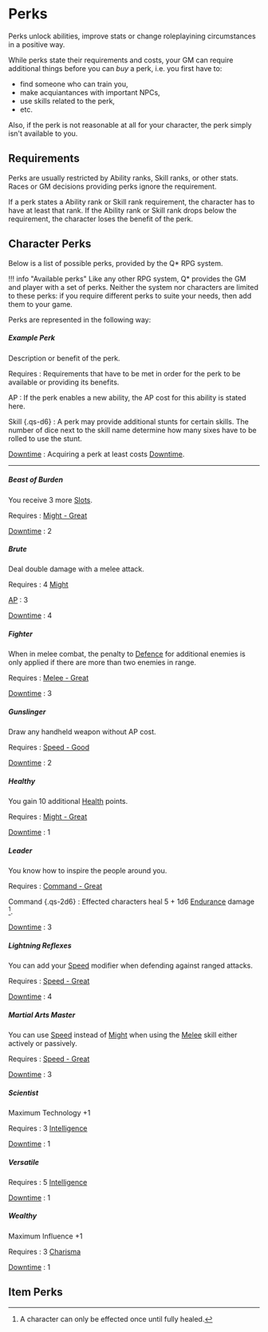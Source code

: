 # Perks

Perks unlock abilities, improve stats or change roleplayining circumstances in a
positive way.

While perks state their requirements and costs, your GM can require additional
things before you can *buy* a perk, i.e. you first have to:

* find someone who can train you,
* make acquiantances with important NPCs,
* use skills related to the perk,
* etc.

Also, if the perk is not reasonable at all for your character, the perk simply
isn't available to you.

## Requirements

Perks are usually restricted by Ability ranks, Skill ranks, or other stats.
Races or GM decisions providing perks ignore the requirement.

If a perk states a Ability rank or Skill rank requirement, the character has to
have at least that rank. If the Ability rank or Skill rank drops below the
requirement, the character loses the benefit of the perk.

## Character Perks

<div class="col-layout-start"></div>

Below is a list of possible perks, provided by the Q* RPG system.

!!! info "Available perks"
    Like any other  RPG system, Q* provides the GM and player with a set of
    perks. Neither the system nor characters are limited to these perks: if
    you require different perks to suite your needs, then add them to your
    game.

<div class="col-layout-end"></div>
<div class="col-layout-start qs-list"></div>

Perks are represented in the following way:

##### Example Perk

Description or benefit of the perk.

Requires
:   Requirements that have to be met in order for the perk to be available or
providing its benefits.

AP
:   If the perk enables a new ability, the AP cost for this ability is stated
here.

Skill {.qs-d6}
:   A perk may provide additional stunts for certain skills. The number of dice
next to the skill name determine how many sixes have to be rolled to use the
stunt.

[Downtime](/character#downtime-dt)
:   Acquiring a perk at least costs [Downtime](/character#downtime-dt).

<div class="col-layout-end clearfix"></div>

---

<div class="qs-list-test" markdown="1">

##### Beast of Burden

You receive 3 more [Slots](/character/equipment#slots).

Requires
:   [Might - Great](/character#might-mi)

[Downtime](/character#downtime-dt)
:   2

##### Brute

Deal double damage with a melee attack.

Requires
:   4 [Might](#might-mi)

[AP](/crisis#actions)
:   3

[Downtime](/character#downtime-dt)
:   4

##### Fighter

When in melee combat, the penalty to [Defence](/crisis#melee-combat) for
additional enemies is only applied if there are more than two enemies in range.

Requires
:   [Melee - Great](/character/skills#melee)

[Downtime](/character#downtime-dt)
:   3

##### Gunslinger

Draw any handheld weapon without AP cost.

Requires
:   [Speed - Good](/character#speed-sp)

[Downtime](/character#downtime-dt)
:   2

##### Healthy

You gain 10 additional [Health](/character/#health-hp) points.

Requires
:   [Might - Great](/character#might-mi)

[Downtime](/character#downtime-dt)
:   1

##### Leader

You know how to inspire the people around you.

Requires
:   [Command - Great](/character/skills/#command)

Command {.qs-2d6}
:   Effected characters heal 5 + 1d6 [Endurance](/#endurance-ep) damage [^Leader].

[Downtime](/character#downtime-dt)
:   3

[^Leader]:
    A character can only be effected once until fully healed.

##### Lightning Reflexes

You can add your [Speed](/character#speed-sp) modifier when defending against
ranged attacks.

Requires
:   [Speed - Great](/character#speed-sp)

[Downtime](/character#downtime-dt)
:   4

##### Martial Arts Master

You can use [Speed](/character#speed-sp) instead of [Might](/character#might-mi) when
using the [Melee](/character/skills#melee) skill either actively or passively.

Requires
:   [Speed - Great](/character#speed-sp)

[Downtime](/character#downtime-dt)
:   3

##### Scientist

Maximum Technology +1

Requires
:   3 [Intelligence](#intelligence-in)

[Downtime](/character#downtime-dt)
:   1

##### Versatile


Requires
:   5 [Intelligence](#intelligence-in)

[Downtime](/character#downtime-dt)
:   1

##### Wealthy

Maximum Influence +1

Requires
:   3 [Charisma](#charisma-ch)

[Downtime](/character#downtime-dt)
:   1

</div>

## Item Perks
